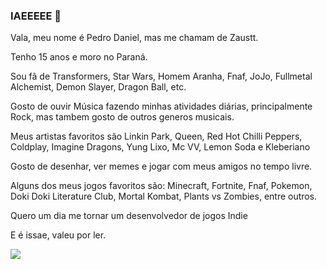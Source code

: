 ### IAEEEEE 👋

Vala, meu nome é Pedro Daniel, mas me chamam de Zaustt.

Tenho 15 anos e moro no Paraná.

Sou fã de Transformers, Star Wars, Homem Aranha, Fnaf, JoJo, Fullmetal Alchemist, Demon Slayer, Dragon Ball, etc.

Gosto de ouvir Música fazendo minhas atividades diárias, principalmente Rock, mas tambem gosto de outros generos musicais. 

Meus artistas favoritos são Linkin Park, Queen, Red Hot Chilli Peppers, Coldplay, Imagine Dragons, Yung Lixo, Mc VV, Lemon Soda e Kleberiano

Gosto de desenhar, ver memes e jogar com meus amigos no tempo livre.

Alguns dos meus jogos favoritos são: Minecraft, Fortnite, Fnaf, Pokemon, Doki Doki Literature Club, Mortal Kombat, Plants vs Zombies, entre outros.

Quero um dia me tornar um desenvolvedor de jogos Indie

E é issae, valeu por ler.

![](https://media.tenor.com/_FOxfVl_1kwAAAAC/transformers-optimus.gif)

